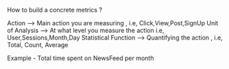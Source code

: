 How to build a concrete metrics ?

Action --> Main action you are measuring , i.e, Click,View,Post,SignUp
Unit of Analysis --> At what level you measure the action i.e, User,Sessions,Month,Day
Statistical Function --> Quantifying the action , i.e, Total, Count, Average

Example - Total time spent on NewsFeed per month 


